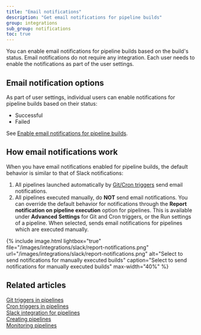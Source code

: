 ```yaml
---
title: "Email notifications"
description: "Get email notifications for pipeline builds"
group: integrations
sub_group: notifications
toc: true
---
```


You can enable email notifications for pipeline builds based on the build's status. Email notifications do not require any integration. Each user needs to enable the notifications as part of the user settings.  

## Email notification options

As part of user settings, individual users can enable notifications for pipeline builds based on their status:  
* Successful
* Failed

See [Enable email notifications for pipeline builds]({{site.baseurl}}/docs/administration/user-self-management/user-settings/#enable-email-notifications-for-pipeline-builds).

<!---Here's an example of an email notification for a failed build:
    
    {% include image.html 
    lightbox="true" 
    file="/images/integrations/email/failed-build-notification.png" 
    url="/images/integrations/email/failed-build-notification.png" 
    caption="Example of email notification for failed build"
    alt="Example of email notification for failed build" 
    max-width="60%" 
%}
-->

## How email notifications work

When you have email notifications enabled for pipeline builds, the default behavior is similar to that of Slack notifications:  

1. All pipelines launched automatically by [Git/Cron triggers]({{site.baseurl}}/docs/pipelines/triggers/) send email notifications.
1. All pipelines executed manually, do **NOT** send email notifications.
  You can override the default behavior for notifications through the **Report notification on pipeline execution** option for pipelines. This is available under **Advanced Settings** for Git and Cron triggers, or the Run settings of a pipeline.
  When selected, sends email notifications for pipelines which are executed manually.

{% include image.html 
lightbox="true" 
file="/images/integrations/slack/report-notifications.png" 
url="/images/integrations/slack/report-notifications.png" 
alt="Select to send notifications for manually executed builds" 
caption="Select to send notifications for manually executed builds" 
max-width="40%" 
%}



## Related articles
[Git triggers in pipelines]({{site.baseurl}}/docs/pipelines/triggers/git-triggers/)  
[Cron triggers in pipelines]({{site.baseurl}}/docs/pipelines/triggers/cron-triggers/)  
[Slack integration for pipelines]({{site.baseurl}}/docs/integrations/notifications/slack-integration/)  
[Creating pipelines]({{site.baseurl}}/docs/pipelines/pipelines/)  
[Monitoring pipelines]({{site.baseurl}}/docs/pipelines/monitoring-pipelines/)  
